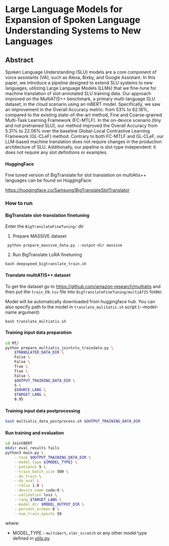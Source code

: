 # Large Language Models for Expansion of Spoken Language Understanding Systems to New Languages

## Abstract
Spoken Language Understanding (SLU) models are a core component of voice assistants (VA), such as Alexa, Bixby, and Google Assistant. In this paper, we introduce a pipeline designed to extend SLU systems to new languages, utilizing Large Language Models (LLMs) that we fine-tune for machine translation of slot-annotated SLU training data. Our approach improved on the MultiATIS++ benchmark, a primary multi-language SLU dataset, in the cloud scenario using an mBERT model. Specifically, we saw an improvement in the Overall Accuracy metric: from 53% to 62.18%, compared to the existing state-of-the-art method, Fine and Coarse-grained Multi-Task Learning Framework (FC-MTLF). In the on-device scenario (tiny and not pretrained SLU), our method improved the Overall Accuracy from 5.31% to 22.06% over the baseline Global-Local Contrastive Learning Framework (GL-CLeF) method. Contrary to both FC-MTLF and GL-CLeF, our LLM-based machine translation does not require changes in the production architecture of SLU. Additionally, our pipeline is slot-type independent: it does not require any slot definitions or examples.

#### HuggingFace
Fine tuned version of BigTranslate for slot translation on multiAtis++ languages can be found on HuggingFace:

https://huggingface.co/Samsung/BigTranslateSlotTranslator

### How to run
#### BigTranslate slot-translation finetuning
Enter the `BigTranslateFineTuning/` dir
1. Prepare MASSIVE dataset

`
python prepare_massive_data.py --output-dir massive`

2. Run BigTranslate LoRA finetuning

`
bash deepspeed_bigtranslate_train.sh
`

#### Translate multiATIS++ dataset
To get the dataset go to https://github.com/amazon-research/multiatis and then put the ``train_EN.tsv`` file into ``BigTranslateFineTuning/multiATIS`` folder.

Model will be automatically downloaded from huggingface hub. You can also specify path to the model in `translate_mulitatis.sh` script (--model-name argument)

`
bash translate_multiatis.sh
`

#### Training input data preparation
```bash
cd MT/
python prepare_multiatis_jointnlu_traindata.py \
    $TRANSLATED_DATA_DIR \
    False \
    False \
    True \
    True \
    False \
    $OUTPUT_TRAINING_DATA_DIR \
    5 \
    $SOURCE_LANG \
    $TARGET_LANG \
    0.95
```
#### Training input data postprocessing
```bash
bash multiatis_data_postprocess.sh $OUTPUT_TRAINING_DATA_DIR
```

#### Run training and evaluation
```bash
cd JointBERT
mkdir eval_results fails
python3 main.py \
    --task $OUTPUT_TRAINING_DATA_DIR \
    --model_type ${MODEL_TYPE} \
    --patience 5 \
    --train_batch_size 500 \
    --do_train \
    --do_eval \
    --ratio 1.0 \
    --device_name cuda:0 \
    --validation loss \
    --lang $TARGET_LANG \
    --model_dir $MODEL_OUTPUT_DIR \
    --percent_broken 0 \
    --num_train_epochs 50
```
where:
- MODEL_TYPE - `multibert`, `xlmr_scratch` or any other model type defined in [utils.py](./JointBERT/utils.py)
